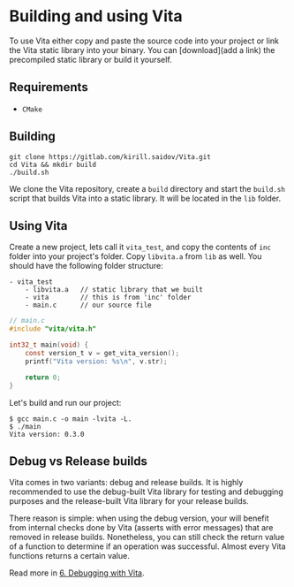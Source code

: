 # Building and using Vita
To use Vita either copy and paste the source code into your project or link the Vita static library into your binary. You can [download](add a link) the precompiled static library or build it yourself.

## Requirements
* `CMake`

## Building
```
git clone https://gitlab.com/kirill.saidov/Vita.git
cd Vita && mkdir build
./build.sh
```
We clone the Vita repository, create a `build` directory and start the `build.sh` script that builds Vita into a static library. It will be located in the `lib` folder.

## Using Vita
Create a new project, lets call it `vita_test`, and copy the contents of `inc` folder into your project's folder. Copy `libvita.a` from `lib` as well. You should have the following folder structure:

```
- vita_test
    - libvita.a   // static library that we built
    - vita        // this is from 'inc' folder
    - main.c      // our source file
```

```C
// main.c
#include "vita/vita.h"

int32_t main(void) {
    const version_t v = get_vita_version();
    printf("Vita version: %s\n", v.str);

    return 0;
}
```

Let's build and run our project:
```
$ gcc main.c -o main -lvita -L.
$ ./main
Vita version: 0.3.0
```

## Debug vs Release builds
Vita comes in two variants: debug and release builds. It is highly recommended to use the debug-built Vita library for testing and debugging purposes and the release-built Vita library for your release builds.

There reason is simple: when using the debug version, your will benefit from internal checks done by Vita (asserts with error messages) that are removed in release builds. Nonetheless, you can still check the return value of a function to determine if an operation was successful. Almost every Vita functions returns a certain value.

Read more in [6. Debugging with Vita](page6.md).



